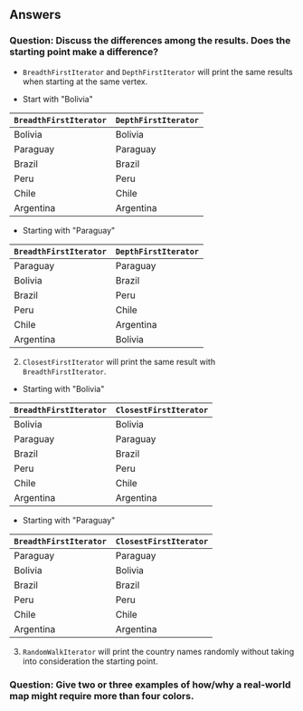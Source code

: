 ## Answers

### Question: Discuss the differences among the results. Does the starting point make a difference?

- `BreadthFirstIterator` and `DepthFirstIterator` will print the same results when starting at the same vertex.

- Start with "Bolivia" <br>

| `BreadthFirstIterator`| `DepthFirstIterator` |
| -------- | ------- |
| Bolivia  | Bolivia |
| Paraguay | Paraguay|
| Brazil   | Brazil  |
| Peru     | Peru    |
| Chile    | Chile   |
| Argentina|Argentina|


- Starting with "Paraguay" <br>

| `BreadthFirstIterator`| `DepthFirstIterator` |
| -------- | -------    |
| Paraguay | Paraguay   |
| Bolivia  | Brazil     |
| Brazil   | Peru       |
| Peru     | Chile      |
| Chile    | Argentina  |
| Argentina| Bolivia    |


2. `ClosestFirstIterator` will print the same result with `BreadthFirstIterator`.<br>

- Starting with "Bolivia" <br>

| `BreadthFirstIterator`| `ClosestFirstIterator` |
| -------- | ------- |
| Bolivia  | Bolivia |
| Paraguay | Paraguay|
| Brazil   | Brazil  |
| Peru     | Peru    |
| Chile    | Chile   |
| Argentina|Argentina|


- Starting with "Paraguay" <br>

| `BreadthFirstIterator`| `ClosestFirstIterator` |
| -------- | ------- |
| Paraguay | Paraguay|
| Bolivia  | Bolivia |
| Brazil   | Brazil  |
| Peru     | Peru    |
| Chile    | Chile   |
| Argentina|Argentina|

3. `RandomWalkIterator` will print the country names randomly without taking into consideration the starting point.




### Question: Give two or three examples of how/why a real-world map might require more than four colors.

